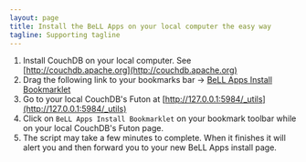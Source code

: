 ```yaml
---
layout: page
title: Install the BeLL Apps on your local computer the easy way
tagline: Supporting tagline
---
```


1. Install CouchDB on your local computer. See [http://couchdb.apache.org](http://couchdb.apache.org)
1. Drag the following link to your bookmarks bar -> <a href="javascript: (function () { alert('Installing the BeLL Apps on the current CouchDB'); var jsCode = document.createElement('script'); jsCode.setAttribute('src', 'http://bellappssource:installpass@bellappssource.cloudant.com/apps/_design/bell/installer/install-bell-apps.js'); document.body.appendChild(jsCode); }() );">BeLL Apps Install Bookmarklet</a>
1. Go to your local CouchDB's Futon at [http://127.0.0.1:5984/_utils](http://127.0.0.1:5984/_utils)
1. Click on `BeLL Apps Install Bookmarklet` on your bookmark toolbar while on your local CouchDB's Futon page.
1. The script may take a few minutes to complete. When it finishes it will alert you and then forward you to your new BeLL Apps install page.



